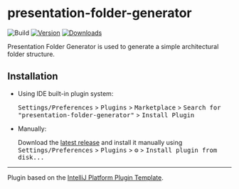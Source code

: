 # presentation-folder-generator

![Build](https://github.com/hib4/presentation-folder-generator/workflows/Build/badge.svg)
[![Version](https://img.shields.io/jetbrains/plugin/v/22198-presentation-folder-generator.svg)](https://plugins.jetbrains.com/plugin/22198-presentation-folder-generator)
[![Downloads](https://img.shields.io/jetbrains/plugin/d/22198-presentation-folder-generator.svg)](https://plugins.jetbrains.com/plugin/22198-presentation-folder-generator)

<!-- Plugin description -->
Presentation Folder Generator is used to generate a simple architectural folder structure.
<!-- Plugin description end -->

## Installation

- Using IDE built-in plugin system:
  
  <kbd>Settings/Preferences</kbd> > <kbd>Plugins</kbd> > <kbd>Marketplace</kbd> > <kbd>Search for "presentation-folder-generator"</kbd> >
  <kbd>Install Plugin</kbd>
  
- Manually:

  Download the [latest release](https://github.com/hib4/presentation-folder-generator/releases/latest) and install it manually using
  <kbd>Settings/Preferences</kbd> > <kbd>Plugins</kbd> > <kbd>⚙️</kbd> > <kbd>Install plugin from disk...</kbd>


---
Plugin based on the [IntelliJ Platform Plugin Template][template].

[template]: https://github.com/JetBrains/intellij-platform-plugin-template
[docs:plugin-description]: https://plugins.jetbrains.com/docs/intellij/plugin-user-experience.html#plugin-description-and-presentation